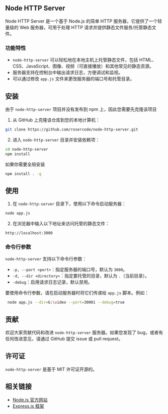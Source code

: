 

## Node HTTP Server

Node HTTP Server 是一个基于 Node.js 的简单 HTTP 服务器，它提供了一个轻量级的 Web 服务器，可用于处理 HTTP 请求并提供静态文件服务/托管静态文件。

### 功能特性

- `node-http-server` 可以轻松地在本地主机上托管静态文件，包括 HTML、CSS、JavaScript、图像、视频（可直接播放）和其他常见的静态资源。
- 服务器支持在控制台中输出请求日志，方便调试和监视。
- 可以通过修改 `app.js` 文件来更改服务器的端口号和托管目录。

## 安装

由于 `node-http-server` 项目并没有发布到 npm 上，因此您需要先克隆该项目

1. 从 GitHub 上克隆该仓库到您的本地计算机：

```bash
git clone https://github.com/rosercode/node-http-server.git
```

2. 进入 `node-http-server` 目录并安装依赖项：

```bash
cd node-http-server
npm install
```

如果你需要全局安装

```bash
npm install . -g
```

## 使用

1. 在 `node-http-server` 目录下，使用以下命令启动服务器：

```bash
node app.js
```

2. 在浏览器中输入以下地址来访问托管的静态文件：

```bash
http://localhost:3000
```

### 命令行参数

`node-http-server` 支持以下命令行参数：

- `-p, --port <port>`：指定服务器的端口号，默认为 `3000`。
- `-d, --dir <directory>`：指定要托管的目录，默认为 `.`（当前目录）。
- `-debug`：启用请求日志记录，默认禁用。

要使用命令行参数，请在启动服务器时将它们传递给 `app.js` 脚本。例如：

```bash
 node app.js --dir=G:\video --port=30001 --debug=true
```

## 贡献

欢迎大家贡献代码和改进 `node-http-server` 服务器。如果您发现了 bug，或者有任何改进意见，请通过 GitHub 提交 issue 或 pull request。

## 许可证

`node-http-server` 是基于 MIT 许可证开源的。

## 相关链接

- [Node.js 官方网站](https://nodejs.org/)
- [Express.js 框架](https://expressjs.com/)